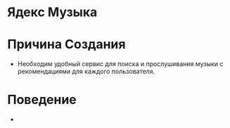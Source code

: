 # Ядекс Музыка
# Причина Создания
- Необходим удобный сервис для поиска и прослушивания музыки с рекомендациями для каждого пользователя.
# Поведение
- 
#
